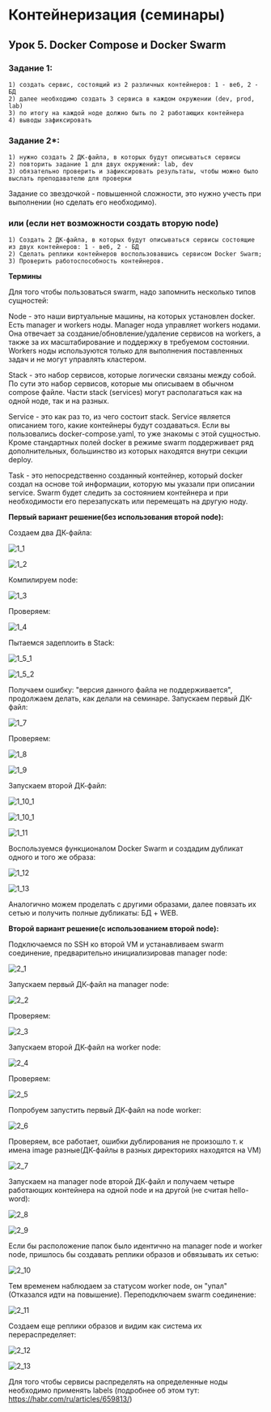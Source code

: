 # Контейнеризация (семинары)
## Урок 5. Docker Compose и Docker Swarm
### Задание 1:
    1) создать сервис, состоящий из 2 различных контейнеров: 1 - веб, 2 - БД
    2) далее необходимо создать 3 сервиса в каждом окружении (dev, prod, lab)
    3) по итогу на каждой ноде должно быть по 2 работающих контейнера
    4) выводы зафиксировать
### Задание 2*:
    1) нужно создать 2 ДК-файла, в которых будут описываться сервисы
    2) повторить задание 1 для двух окружений: lab, dev
    3) обязательно проверить и зафиксировать результаты, чтобы можно было выслать преподавателю для проверки

Задание со звездочкой - повышенной сложности, это нужно учесть при выполнении (но сделать его необходимо).

### или (если нет возможности создать вторую node)
    1) Создать 2 ДК-файла, в которых будут описываться сервисы состоящие из двух контейнеров: 1 - веб, 2 - БД
    2) Сделать реплики контейнеров воспользовавшись сервисом Docker Swarm;
    3) Проверить работоспособность контейнеров.

**Термины**

Для того чтобы пользоваться swarm, надо запомнить несколько типов сущностей:

Node - это наши виртуальные машины, на которых установлен docker. Есть manager и workers ноды. Manager нода управляет 
workers нодами. Она отвечает за создание/обновление/удаление сервисов на workers, а также за их масштабирование и 
поддержку в требуемом состоянии. Workers ноды используются только для выполнения поставленных задач и не могут управлять 
кластером.

Stack - это набор сервисов, которые логически связаны между собой. По сути это набор сервисов, которые мы описываем в 
обычном compose файле. Части stack (services) могут располагаться как на одной ноде, так и на разных.

Service - это как раз то, из чего состоит stack. Service является описанием того, какие контейнеры будут создаваться. 
Если вы пользовались docker-compose.yaml, то уже знакомы с этой сущностью. Кроме стандартных полей docker в режиме swarm 
поддерживает ряд дополнительных, большинство из которых находятся внутри секции deploy.

Task - это непосредственно созданный контейнер, который docker создал на основе той информации, которую мы указали при 
описании service. Swarm будет следить за состоянием контейнера и при необходимости его перезапускать или перемещать на 
другую ноду.

**Первый вариант решение(без использования второй node):**

Создаем два ДК-файла:

![1_1](homework/1_1.JPG)

![1_2](homework/1_2.JPG)

Компилируем node:

![1_3](homework/1_3.JPG)

Проверяем:

![1_4](homework/1_4.JPG)

Пытаемся задеплоить в Stack:

![1_5_1](homework/1_5_1.JPG)

![1_5_2](homework/1_5_2.JPG)

Получаем ошибку: "версия данного файла не поддерживается", продолжаем делать, как делали на семинаре.
Запускаем первый ДК-файл:

![1_7](homework/1_7.JPG)

Проверяем:

![1_8](homework/1_8.JPG)

![1_9](homework/1_9.JPG)

Запускаем второй ДК-файл:

![1_10_1](homework/1_10_1.JPG)

![1_10_1](homework/1_10_1.JPG)

![1_11](homework/1_11.JPG)

Воспользуемся функционалом Docker Swarm и создадим дубликат одного и того же образа:

![1_12](homework/1_12.JPG)

![1_13](homework/1_13.JPG)

Аналогично можем проделать с другими образами, далее повязать их сетью и получить полные дубликаты: БД + WEB.

**Второй вариант решение(с использованием второй node):**

Подключаемся по SSH ко второй VM и устанавливаем swarm соединение, предварительно инициализировав manager node:

![2_1](homework/2_1.JPG)

Запускаем первый ДК-файл на manager node:

![2_2](homework/2_2.JPG)

Проверяем:

![2_3](homework/2_3.JPG)

Запускаем второй ДК-файл на worker node:

![2_4](homework/2_4.JPG)

Проверяем:

![2_5](homework/2_5.JPG)

Попробуем запустить первый ДК-файл на node worker:

![2_6](homework/2_6.JPG)

Проверяем, все работает, ошибки дублирования не произошло т. к имена image разные(ДК-файлы в разных директориях 
находятся на VM)

![2_7](homework/2_7.JPG)

Запускаем на manager node второй ДК-файл и получаем четыре работающих контейнера на одной node и на другой
(не считая hello-word):

![2_8](homework/2_8.JPG)

![2_9](homework/2_9.JPG)

Если бы расположение папок было идентично на manager node и worker node, пришлось бы создавать реплики образов и 
обвязывать их сетью:

![2_10](homework/2_10.JPG)

Тем временем наблюдаем за статусом worker node, он "упал"(Отказался идти на повышение). Переподключаем swarm соединение:

![2_11](homework/2_11.JPG)

Создаем еще реплики образов и видим как система их перераспределяет:

![2_12](homework/2_11.JPG)

![2_13](homework/2_13.JPG)

Для того чтобы сервисы распределять на определенные ноды необходимо применять labels
(подробнее об этом тут: https://habr.com/ru/articles/659813/)
